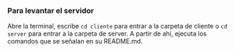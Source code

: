 ### Para levantar el servidor
Abre la terminal, escribe `cd cliente` para entrar a la carpeta de cliente o `cd server` para entrar a la carpeta de server.
A partir de ahí, ejecuta los comandos que se señalan en su README.md. 